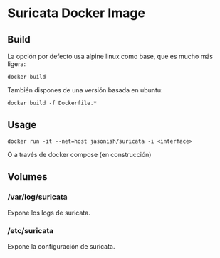 # Suricata Docker Image

## Build

La opción por defecto usa alpine linux como base, que es mucho más ligera:
	
	docker build

También dispones de una versión basada en ubuntu:

	docker build -f Dockerfile.*

## Usage

    docker run -it --net=host jasonish/suricata -i <interface>

O a través de docker compose (en construcción)

## Volumes

### /var/log/suricata

Expone los logs de suricata.

### /etc/suricata

Expone la configuración de suricata.
